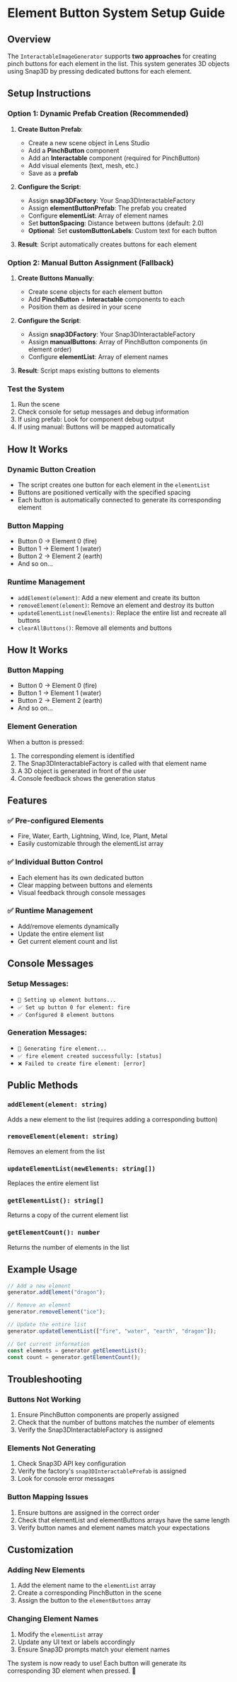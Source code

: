 # Element Button System Setup Guide

## Overview
The `InteractableImageGenerator` supports **two approaches** for creating pinch buttons for each element in the list. This system generates 3D objects using Snap3D by pressing dedicated buttons for each element.

## Setup Instructions

### Option 1: Dynamic Prefab Creation (Recommended)
1. **Create Button Prefab**:
   - Create a new scene object in Lens Studio
   - Add a **PinchButton** component
   - Add an **Interactable** component (required for PinchButton)
   - Add visual elements (text, mesh, etc.)
   - Save as a **prefab**

2. **Configure the Script**:
   - Assign **snap3DFactory**: Your Snap3DInteractableFactory
   - Assign **elementButtonPrefab**: The prefab you created
   - Configure **elementList**: Array of element names
   - Set **buttonSpacing**: Distance between buttons (default: 2.0)
   - **Optional**: Set **customButtonLabels**: Custom text for each button

3. **Result**: Script automatically creates buttons for each element

### Option 2: Manual Button Assignment (Fallback)
1. **Create Buttons Manually**:
   - Create scene objects for each element button
   - Add **PinchButton** + **Interactable** components to each
   - Position them as desired in your scene

2. **Configure the Script**:
   - Assign **snap3DFactory**: Your Snap3DInteractableFactory
   - Assign **manualButtons**: Array of PinchButton components (in element order)
   - Configure **elementList**: Array of element names

3. **Result**: Script maps existing buttons to elements

### Test the System
1. Run the scene
2. Check console for setup messages and debug information
3. If using prefab: Look for component debug output
4. If using manual: Buttons will be mapped automatically

## How It Works

### Dynamic Button Creation
- The script creates one button for each element in the `elementList`
- Buttons are positioned vertically with the specified spacing
- Each button is automatically connected to generate its corresponding element

### Button Mapping
- Button 0 → Element 0 (fire)
- Button 1 → Element 1 (water)
- Button 2 → Element 2 (earth)
- And so on...

### Runtime Management
- `addElement(element)`: Add a new element and create its button
- `removeElement(element)`: Remove an element and destroy its button
- `updateElementList(newElements)`: Replace the entire list and recreate all buttons
- `clearAllButtons()`: Remove all elements and buttons

## How It Works

### Button Mapping
- Button 0 → Element 0 (fire)
- Button 1 → Element 1 (water)
- Button 2 → Element 2 (earth)
- And so on...

### Element Generation
When a button is pressed:
1. The corresponding element is identified
2. The Snap3DInteractableFactory is called with that element name
3. A 3D object is generated in front of the user
4. Console feedback shows the generation status

## Features

### ✅ Pre-configured Elements
- Fire, Water, Earth, Lightning, Wind, Ice, Plant, Metal
- Easily customizable through the elementList array

### ✅ Individual Button Control
- Each element has its own dedicated button
- Clear mapping between buttons and elements
- Visual feedback through console messages

### ✅ Runtime Management
- Add/remove elements dynamically
- Update the entire element list
- Get current element count and list

## Console Messages

### Setup Messages:
- `🎯 Setting up element buttons...`
- `✅ Set up button 0 for element: fire`
- `✅ Configured 8 element buttons`

### Generation Messages:
- `🎯 Generating fire element...`
- `✅ fire element created successfully: [status]`
- `❌ Failed to create fire element: [error]`

## Public Methods

### `addElement(element: string)`
Adds a new element to the list (requires adding a corresponding button)

### `removeElement(element: string)`
Removes an element from the list

### `updateElementList(newElements: string[])`
Replaces the entire element list

### `getElementList(): string[]`
Returns a copy of the current element list

### `getElementCount(): number`
Returns the number of elements in the list

## Example Usage

```typescript
// Add a new element
generator.addElement("dragon");

// Remove an element
generator.removeElement("ice");

// Update the entire list
generator.updateElementList(["fire", "water", "earth", "dragon"]);

// Get current information
const elements = generator.getElementList();
const count = generator.getElementCount();
```

## Troubleshooting

### Buttons Not Working
1. Ensure PinchButton components are properly assigned
2. Check that the number of buttons matches the number of elements
3. Verify the Snap3DInteractableFactory is assigned

### Elements Not Generating
1. Check Snap3D API key configuration
2. Verify the factory's `snap3DInteractablePrefab` is assigned
3. Look for console error messages

### Button Mapping Issues
1. Ensure buttons are assigned in the correct order
2. Check that elementList and elementButtons arrays have the same length
3. Verify button names and element names match your expectations

## Customization

### Adding New Elements
1. Add the element name to the `elementList` array
2. Create a corresponding PinchButton in the scene
3. Assign the button to the `elementButtons` array

### Changing Element Names
1. Modify the `elementList` array
2. Update any UI text or labels accordingly
3. Ensure Snap3D prompts match your element names

The system is now ready to use! Each button will generate its corresponding 3D element when pressed. 🎉